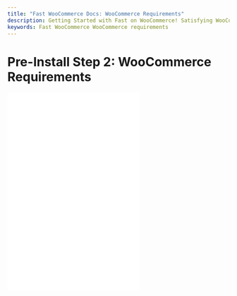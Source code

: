 ```yaml
---
title: "Fast WooCommerce Docs: WooCommerce Requirements"
description: Getting Started with Fast on WooCommerce! Satisfying WooCommerce requirements.
keywords: Fast WooCommerce WooCommerce requirements
---
```


# Pre-Install Step 2: WooCommerce Requirements

<embed src="/reusables/for-developers/_platform_ecommerce_all_fast_access_requirement.md" />

<embed src="/reusables/for-developers/_platform_woocommerce_requirements.md" />

<embed src="/reusables/for-developers/_platform_attention_seller_onboarding_credentials_same_session_requirement.md" />
